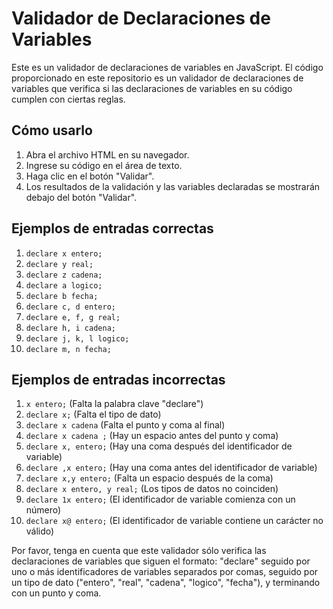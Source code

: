 # Validador de Declaraciones de Variables

Este es un validador de declaraciones de variables en JavaScript. El código proporcionado en este repositorio es un validador de declaraciones de variables que verifica si las declaraciones de variables en su código cumplen con ciertas reglas.

## Cómo usarlo

1. Abra el archivo HTML en su navegador.
2. Ingrese su código en el área de texto.
3. Haga clic en el botón "Validar".
4. Los resultados de la validación y las variables declaradas se mostrarán debajo del botón "Validar".

## Ejemplos de entradas correctas

1. `declare x entero;`
2. `declare y real;`
3. `declare z cadena;`
4. `declare a logico;`
5. `declare b fecha;`
6. `declare c, d entero;`
7. `declare e, f, g real;`
8. `declare h, i cadena;`
9. `declare j, k, l logico;`
10. `declare m, n fecha;`

## Ejemplos de entradas incorrectas

1. `x entero;` (Falta la palabra clave "declare")
2. `declare x;` (Falta el tipo de dato)
3. `declare x cadena` (Falta el punto y coma al final)
4. `declare x cadena ;` (Hay un espacio antes del punto y coma)
5. `declare x, entero;` (Hay una coma después del identificador de variable)
6. `declare ,x entero;` (Hay una coma antes del identificador de variable)
7. `declare x,y entero;` (Falta un espacio después de la coma)
8. `declare x entero, y real;` (Los tipos de datos no coinciden)
9. `declare 1x entero;` (El identificador de variable comienza con un número)
10. `declare x@ entero;` (El identificador de variable contiene un carácter no válido)

Por favor, tenga en cuenta que este validador sólo verifica las declaraciones de variables que siguen el formato: "declare" seguido por uno o más identificadores de variables separados por comas, seguido por un tipo de dato ("entero", "real", "cadena", "logico", "fecha"), y terminando con un punto y coma.

